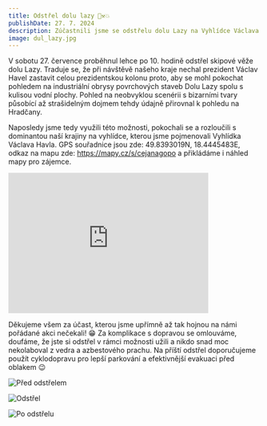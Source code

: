 ```yaml
---
title: Odstřel dolu lazy 🏢⚒️💥
publishDate: 27. 7. 2024
description: Zúčastnili jsme se odstřelu dolu Lazy na Vyhlídce Václava Havla
image: dul_lazy.jpg
---
```


V sobotu 27. července proběhnul lehce po 10. hodině odstřel skipové věže dolu Lazy. Traduje se, že při návštěvě našeho kraje nechal prezident Václav Havel zastavit celou prezidentskou kolonu proto, aby se mohl pokochat pohledem na industriální obrysy povrchových staveb Dolu Lazy spolu s kulisou vodní plochy. Pohled na neobvyklou scenérii s bizarními tvary působící až strašidelným dojmem tehdy údajně přirovnal k pohledu na Hradčany.

Naposledy jsme tedy využili této možnosti, pokochali se a rozloučili s dominantou naší krajiny na vyhlídce, kterou jsme pojmenovali Vyhlídka Václava Havla. GPS souřadnice jsou zde: 49.8393019N, 18.4445483E, odkaz na mapu zde: https://mapy.cz/s/cejanagopo a přikládáme i náhled mapy pro zájemce.

<div class="test-align: center">
<iframe style="border:none" src="https://frame.mapy.cz/s/jeredugajo" width="400" height="280" frameborder="0"></iframe>
</div>

Děkujeme všem za účast, kterou jsme upřímně až tak hojnou na námi pořádané akci nečekali! 😁 Za komplikace s dopravou se omlouváme, doufáme, že jste si odstřel v rámci možnosti užili a nikdo snad moc nekolaboval z vedra a azbestového prachu. Na příští odstřel doporučujeme použít cyklodopravu pro lepší parkování a efektivnější evakuaci před oblakem 😉

![Před odstřelem](/img/photos/24-07-27-odstrel_lazy01.jpeg)

![Odstřel](/img/photos/24-07-27-odstrel_lazy02.jpeg)

![Po odstřelu](/img/photos/24-07-27-odstrel_lazy03.jpeg)
